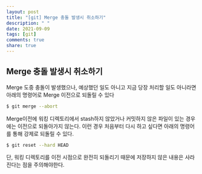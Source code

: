 ```yaml
---
layout: post
title: "[git] Merge 충돌 발생시 취소하기"
description: " "
date: 2021-09-09
tags: [git]
comments: true
share: true
---
```



## Merge 충돌 발생시 취소하기

Merge 도중 충돌이 발생했으나, 예상했던 일도 아니고 지금 당장 처리할 일도 아니라면 아래의 명령어로 Merge 이전으로 되돌릴 수 있다

```bash
$ git merge --abort
```

Merge이전에 워킹 디렉토리에서 stash하지 않았거나 커밋하지 않은 파일이 있는 경우에는 이전으로 되돌아가지 않는다. 이런 경우 처음부터 다시 하고 싶다면 아래의 명령어를 통해 강제로 되돌릴 수 있다.

```bash
$ git reset --hard HEAD
```

단, 워킹 디렉토리를 이전 시점으로 완전히 되돌리기 때문에 저장하지 않은 내용은 사라진다는 점을 주의해야한다.